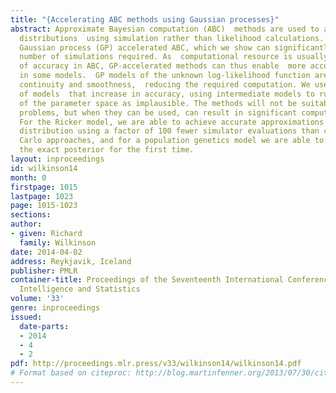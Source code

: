 ```yaml
---
title: "{Accelerating ABC methods using Gaussian processes}"
abstract: Approximate Bayesian computation (ABC)  methods are used to approximate  posterior
  distributions  using simulation rather than likelihood calculations. We introduce
  Gaussian process (GP) accelerated ABC, which we show can significantly reduce the
  number of simulations required. As  computational resource is usually the main determinant
  of accuracy in ABC, GP-accelerated methods can thus enable  more accurate inference
  in some models.  GP models of the unknown log-likelihood function are  used to exploit
  continuity and smoothness,  reducing the required computation. We use a sequence
  of models  that increase in accuracy, using intermediate models to rule out regions
  of the parameter space as implausible. The methods will not be suitable for all
  problems, but when they can be used, can result in significant computational savings.
  For the Ricker model, we are able to achieve accurate approximations to the posterior
  distribution using a factor of 100 fewer simulator evaluations than comparable Monte
  Carlo approaches, and for a population genetics model we are able to approximate
  the exact posterior for the first time.
layout: inproceedings
id: wilkinson14
month: 0
firstpage: 1015
lastpage: 1023
page: 1015-1023
sections: 
author:
- given: Richard
  family: Wilkinson
date: 2014-04-02
address: Reykjavik, Iceland
publisher: PMLR
container-title: Proceedings of the Seventeenth International Conference on Artificial
  Intelligence and Statistics
volume: '33'
genre: inproceedings
issued:
  date-parts:
  - 2014
  - 4
  - 2
pdf: http://proceedings.mlr.press/v33/wilkinson14/wilkinson14.pdf
# Format based on citeproc: http://blog.martinfenner.org/2013/07/30/citeproc-yaml-for-bibliographies/
---
```

